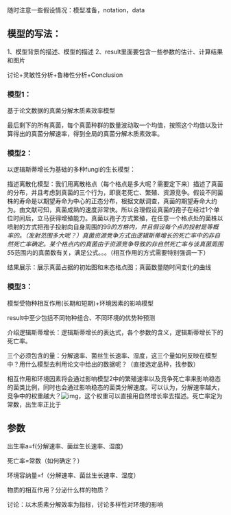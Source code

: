 随时注意一些假设情况：模型准备，notation，data

 

## 模型的写法：

1、模型背景的描述、模型的描述 2、result里面要包含一些参数的估计、计算结果和图片

 

讨论+灵敏性分析+鲁棒性分析+Conclusion

 

### 模型1：

基于论文数据的真菌分解木质素效率模型

最后剩下的所有真菌，每个真菌种群的数量波动取一个均值，按照这个均值以及计算得出的真菌分解速率，得到全局的真菌分解木质素效率。

 

### 模型2：

以逻辑斯蒂增长为基础的多种fungi的生长模型：

描述离散化模型：我们用离散格点（每个格点是多大呢？需要定下来）描述了真菌的分布，并且考虑到真菌的三个行为，即衰老死亡、繁殖、资源竞争。假设不同菌株的寿命是以期望寿命为中心的正态分布，根据文献调查，真菌的期望寿命大约为。由文献可知，真菌成熟的速度非常快。所以合理假设真菌的孢子在经过1个单位时间后，立马获得增殖能力。真菌以孢子方式繁殖，在任意一个格点处的菌株以喷射的方式把孢子投射向自身周围的9*9的方格内，并且假设每个点的投射是等概率的。（发射范围多大呢？）真菌资源竞争方式由逻辑斯蒂增长的死亡率中的非自然死亡率确定。某个格点内的真菌由于资源竞争导致的非自然死亡率与该真菌周围5*5范围内的真菌数有关，满足公式。。。（相互作用的方式需要特别强调一下）

 

结果展示：展示真菌占据的初始图和末态格点图；真菌数量随时间变化的曲线

 

### 模型3：

模型受物种相互作用(长期和短期)+环境因素的影响模型

 result中至少包括不同物种组合、不同环境的优势种预测

 介绍逻辑斯蒂增长：逻辑斯蒂增长的表达式，各个参数的含义，逻辑斯蒂增长下的死亡率。

 三个必须包含的量：分解速率、菌丝生长速率、湿度，这三个量如何反映在模型中？用什么模型去利用论文中给出的数据呢？（直接选定品种，找参数）

 相互作用和环境因素将会通过影响模型2中的繁殖速率以及竞争死亡率来影响稳态的菌类比例，同时也会通过影响稳态的菌类分解速度。可以认为，分解速率越大，竞争中的权重越大？![img](file:///C:\Users\asuspc\AppData\Local\Temp\ksohtml16008\wps1.png)，这个权重可以直接用自然增长率去描述。死亡率定为常数，出生率正比于

 

## 参数

出生率a=f(分解速率、菌丝生长速率、湿度)

死亡率=常数（如何确定？）

环境容纳量=f（分解速率、菌丝生长速率、湿度）

 

物质的相互作用？分泌什么样的物质？

 

讨论：以木质素分解效率为指标，讨论多样性对环境的影响

 